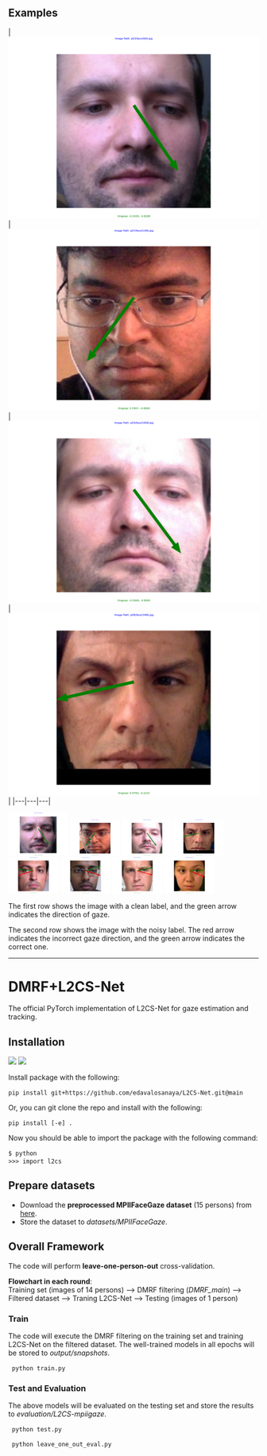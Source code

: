 ## Examples

|![Image 1](/pngs/clean1.png)|![Image 2](/pngs/clean2.png)|![Image 3](/pngs/clean3.png)|![Image 4](/pngs/clean4.png)|
|---|---|---|

<img src="/pngs/clean1.png" alt="Image 1" style="width:120px;display:inline-block;">
<img src="/pngs/clean2.png" alt="Image 2" style="width:20%;display:inline-block;">
<img src="/pngs/clean3.png" alt="Image 3" style="width:20%;display:inline-block;">
<img src="/pngs/clean4.png" alt="Image 4" style="width:20%;display:inline-block;">


<img src="/pngs/noise1.png" alt="Image 5" style="width:20%;display:inline-block;">
<img src="/pngs/noise2.png" alt="Image 6" style="width:20%;display:inline-block;">
<img src="/pngs/noise3.png" alt="Image 7" style="width:20%;display:inline-block;">
<img src="/pngs/noise4.png" alt="Image 8" style="width:20%;display:inline-block;">

The first row shows the image with a clean label, and the green arrow indicates the direction of gaze.

The second row shows the image with the noisy label. The red arrow indicates the incorrect gaze direction, and the green arrow indicates the correct one.
___

# DMRF+L2CS-Net

The official PyTorch implementation of L2CS-Net for gaze estimation and tracking.

## Installation
<img src="https://img.shields.io/badge/python%20-%2314354C.svg?&style=for-the-badge&logo=python&logoColor=white"/> <img src="https://img.shields.io/badge/PyTorch%20-%23EE4C2C.svg?&style=for-the-badge&logo=PyTorch&logoColor=white" />

Install package with the following:

```
pip install git+https://github.com/edavalosanaya/L2CS-Net.git@main
```

Or, you can git clone the repo and install with the following:

```
pip install [-e] .
```

Now you should be able to import the package with the following command:

```
$ python
>>> import l2cs
```


## Prepare datasets
* Download the **preprocessed MPIIFaceGaze dataset** (15 persons) from [here](https://phi-ai.buaa.edu.cn/Gazehub/3D-dataset/).
* Store the dataset to *datasets/MPIIFaceGaze*.

## Overall Framework
The code will perform **leave-one-person-out** cross-validation.

**Flowchart in each round**:  
Training set (images of 14 persons) --> DMRF filtering (_DMRF_main_) --> Filtered dataset --> Traning L2CS-Net
--> Testing (images of 1 person)

### Train
The code will execute the DMRF filtering on the training set and training L2CS-Net on the filtered dataset.
The well-trained models in all epochs will be stored to *output/snapshots*.

```
 python train.py 
```

### Test and Evaluation
The above models will be evaluated on the testing set and store the results to *evaluation/L2CS-mpiigaze*.

```
 python test.py 
```

```
 python leave_one_out_eval.py 
```
